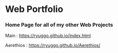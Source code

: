 # Web Portfolio
### Home Page for all of my other Web Projects

Main : https://ryuggo.github.io/index.html

Aerethios : https://ryuggo.github.io/Aerethios/
